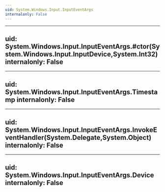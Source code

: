 ```yaml
---
uid: System.Windows.Input.InputEventArgs
internalonly: False
---
```


---
uid: System.Windows.Input.InputEventArgs.#ctor(System.Windows.Input.InputDevice,System.Int32)
internalonly: False
---

---
uid: System.Windows.Input.InputEventArgs.Timestamp
internalonly: False
---

---
uid: System.Windows.Input.InputEventArgs.InvokeEventHandler(System.Delegate,System.Object)
internalonly: False
---

---
uid: System.Windows.Input.InputEventArgs.Device
internalonly: False
---
